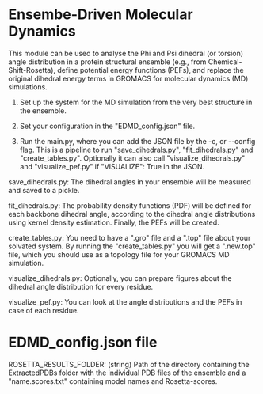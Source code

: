 # Ensembe-Driven Molecular Dynamics
This module can be used to analyse the Phi and Psi dihedral (or torsion) angle distribution in a protein structural ensemble (e.g., from Chemical-Shift-Rosetta), define potential energy functions (PEFs), and replace the original dihedral energy terms in GROMACS for molecular dynamics (MD) simulations.

1. Set up the system for the MD simulation from the very best structure in the ensemble. 

2. Set your configuration in the "EDMD_config.json" file.

3. Run the main.py, where you can add the JSON file by the -c, or --config flag. This is a pipeline to run "save_dihedrals.py", "fit_dihedrals.py" and "create_tables.py". Optionally it can also call "visualize_dihedrals.py" and  "visualize_pef.py" if "VISUALIZE": True in the JSON.

save_dihedrals.py: The dihedral angles in your ensemble will be measured and saved to a pickle.

fit_dihedrals.py: The probability density functions (PDF) will be defined for each backbone dihedral angle, according to the dihedral angle distributions using kernel density estimation. Finally, the PEFs will be created.

create_tables.py: You need to have a ".gro" file and a ".top" file about your solvated system. By running the "create_tables.py" you will get a ".new.top" file, which you should use as a topology file for your GROMACS MD simulation.

visualize_dihedrals.py: Optionally, you can prepare figures about the dihedral angle distribution for every residue.

visualize_pef.py: You can look at the angle distributions and the PEFs in case of each residue.

# EDMD_config.json file
ROSETTA_RESULTS_FOLDER: (string) Path of the directory containing the ExtractedPDBs folder with the individual PDB files of the ensemble and a "name.scores.txt" containing model names and Rosetta-scores.
